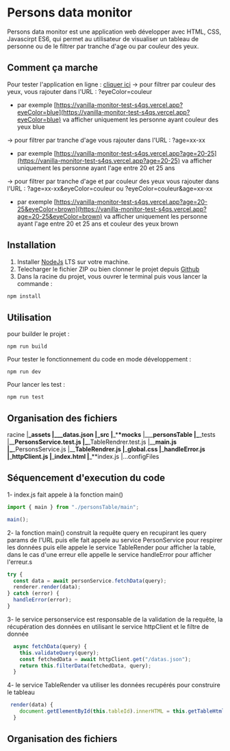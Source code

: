 # Persons data monitor

Persons data monitor est une application web développer avec HTML, CSS, Javascirpt ES6, qui permet au utilisateur de visualiser un tableau de personne ou de le filtrer par tranche d'age ou par couleur des yeux.

## Comment ça marche

Pour tester l'application en ligne : [cliquer ici](https://vanilla-monitor-test-s4qs.vercel.app/)
-> pour filtrer par couleur des yeux, vous rajouter dans l'URL : ?eyeColor=couleur

- par exemple [https://vanilla-monitor-test-s4qs.vercel.app?eyeColor=blue](https://vanilla-monitor-test-s4qs.vercel.app?eyeColor=blue) va afficher uniquement les personne ayant couleur des yeux blue

-> pour filtrer par tranche d'age vous rajouter dans l'URL : ?age=xx-xx

- par exemple [https://vanilla-monitor-test-s4qs.vercel.app?age=20-25](https://vanilla-monitor-test-s4qs.vercel.app?age=20-25) va afficher uniquement les personne ayant l'age entre 20 et 25 ans

-> pour filtrer par tranche d'age et par couleur des yeux vous rajouter dans l'URL : ?age=xx-xx&eyeColor=couleur ou ?eyeColor=couleur&age=xx-xx

- par exemple [https://vanilla-monitor-test-s4qs.vercel.app?age=20-25&eyeColor=brown](https://vanilla-monitor-test-s4qs.vercel.app?age=20-25&eyeColor=brown) va afficher uniquement les personne ayant l'age entre 20 et 25 ans et couleur des yeux brown

## Installation

1. Installer [NodeJs](https://nodejs.org/en/) LTS sur votre machine.
2. Telecharger le fichier ZIP ou bien clonner le projet depuis [Github](https://github.com/salahED/vanilla-monitor-test)
3. Dans la racine du projet, vous ouvrer le terminal puis vous lancer la commande :

```bash
npm install
```

## Utilisation

pour builder le projet :

```
npm run build
```

Pour tester le fonctionnement du code en mode développement :

```
npm run dev
```

Pour lancer les test :

```
npm run test
```

## Organisation des fichiers

racine
|**\_assets
|\_\_\_**datas.json
|**\_src
|**\_\***\*mocks**
|\_\_\_**personsTable
|\_**\_tests
|\_\_**PersonsService.test.js
|\_**\_TableRendrer.test.js
|\_\_**main.js
|\_**\_PersonsService.js
|\_\_**TableRendrer.js
|**\_**global.css
|**\_**handleError.js
|**\_**httpClient.js
|**\_**index.html
|**\_\*\*index.js
|...configFiles

## Séquencement d'execution du code

1- index.js fait appele à la fonction main()

```javascript
import { main } from "./personsTable/main";

main();
```

2- la fonction main() construit la requête query en recupirant les query params de l'URL puis elle fait appele au service PersonService pour respirer les données puis elle appele le service TableRender pour afficher la table, dans le cas d'une erreur elle appelle le service handleError pour afficher l'erreur.s

```javascript
try {
  const data = await personService.fetchData(query);
  renderer.render(data);
} catch (error) {
  handleError(error);
}
```

3- le service personservice est responsable de la validation de la requête, la récupération des données en utilisant le service httpClient et le filtre de donnée

```javascript
  async fetchData(query) {
    this.validateQuery(query);
    const fetchedData = await httpClient.get("/datas.json");
    return this.filterData(fetchedData, query);
  }
```

4- le service TableRender va utiliser les données recupérés pour construire le tableau

```javascript
 render(data) {
    document.getElementById(this.tableId).innerHTML = this.getTableHtml(data);
  }
```

## Organisation des fichiers
